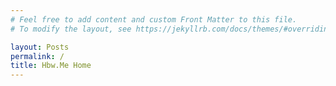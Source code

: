 ```yaml
---
# Feel free to add content and custom Front Matter to this file.
# To modify the layout, see https://jekyllrb.com/docs/themes/#overriding-theme-defaults

layout: Posts
permalink: /
title: Hbw.Me Home
---
```

